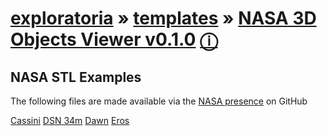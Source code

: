 [exploratoria]( https://exploratoria.github.io/ ) &raquo;  [templates]( https://exploratoria.github.io/templates ) &raquo;
[NASA 3D Objects Viewer v0.1.0]( nasa-3d-objects-viewer-v-0-1-0.html ) [&#x24D8;]( https://github.com/exploratoria/sandbox/tree/gh-pages/astronomy/nasa-3d-objects-viewer )
===

## NASA STL Examples
The following files are made available via the [NASA presence]( https://github.com/nasa/NASA-3D-Resources ) on GitHub

[Cassini]( #https://cdn.jsdelivr.net/gh/nasa/NASA-3D-Resources@master/3D%20Printing/Cassini/cassini.stl#2 )
[DSN 34m]( #https://cdn.jsdelivr.net/gh/nasa/NASA-3D-Resources@master/3D%20Printing//DSN%2034%20m/34M_17.stl )
[Dawn]( #https://cdn.jsdelivr.net/gh/nasa/NASA-3D-Resources@master/3D%20Printing/Dawn/Dawn_19.stl )
[Eros]( #https://cdn.jsdelivr.net/gh/nasa/NASA-3D-Resources@master/3D%20Printing/Eros/eros.STL#3 )

